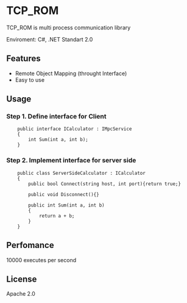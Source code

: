 # TCP_ROM

TCP_ROM is multi process communication library

Enviroment: C#, .NET Standart 2.0

## Features
- Remote Object Mapping (throught Interface)
- Easy to use

## Usage
### Step 1. Define interface for Client
```
    public interface ICalculator : IMpcService
    {
        int Sum(int a, int b);
    }
```

### Step 2. Implement interface for server side
```
    public class ServerSideCalculator : ICalculator
    {
        public bool Connect(string host, int port){return true;}

        public void Disconnect(){}

        public int Sum(int a, int b)
        {
            return a + b;
        }
    }
```

## Perfomance
10000 executes per second 



## License

Apache 2.0



